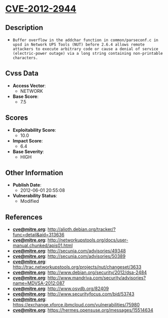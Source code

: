 
# [CVE-2012-2944](https://cve.mitre.org/cgi-bin/cvename.cgi?name=CVE-2012-2944)

## Description

- `Buffer overflow in the addchar function in common/parseconf.c in upsd in Network UPS Tools (NUT) before 2.6.4 allows remote attackers to execute arbitrary code or cause a denial of service (electric-power outage) via a long string containing non-printable characters.`

## Cvss Data

- **Access Vector**:
  - NETWORK
- **Base Score**:
  - 7.5

## Scores

- **Exploitability Score**:
  - 10.0
- **Impact Score**:
  - 6.4
- **Base Severity**:
  - HIGH

## Other Information

- **Publish Date**:
  - 2012-06-01 20:55:08
- **Vulnerability Status**:
  - Modified

## References

- **cve@mitre.org**: http://alioth.debian.org/tracker/?func=detail&aid=313636
- **cve@mitre.org**: http://networkupstools.org/docs/user-manual.chunked/apis01.html
- **cve@mitre.org**: http://secunia.com/advisories/49348
- **cve@mitre.org**: http://secunia.com/advisories/50389
- **cve@mitre.org**: http://trac.networkupstools.org/projects/nut/changeset/3633
- **cve@mitre.org**: http://www.debian.org/security/2012/dsa-2484
- **cve@mitre.org**: http://www.mandriva.com/security/advisories?name=MDVSA-2012:087
- **cve@mitre.org**: http://www.osvdb.org/82409
- **cve@mitre.org**: http://www.securityfocus.com/bid/53743
- **cve@mitre.org**: https://exchange.xforce.ibmcloud.com/vulnerabilities/75980
- **cve@mitre.org**: https://hermes.opensuse.org/messages/15514634
